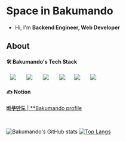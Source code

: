 # Space in Bakumando

- Hi, I'm **Backend Engineer, Web Developer**

## About

#### 🛠 Bakumando's Tech Stack

<p>
  <img src="http://img.shields.io/badge/-HTML5-DD4B25?style=for-the-badge&logo=HTML5&logoColor=white"
       style="height: auto; margin-left: 10px; margin-right: 10px;"/>&nbsp
  <img src="http://img.shields.io/badge/-Javascript-F7DF1E?style=for-the-badge&logo=Javascript&logoColor=black"
       style="height: auto; margin-left: 10px; margin-right: 10px;"/>&nbsp
  <img src="http://img.shields.io/badge/-Nodejs-339933?style=for-the-badge&logo=Node.js&logoColor=white"
       style="height: auto; margin-left: 10px; margin-right: 10px;"/>&nbsp 
  <img src="http://img.shields.io/badge/-Express-373737?style=for-the-badge&logo=Express&logoColor=white"
       style="height: auto; margin-left: 10px; margin-right: 10px;"/>
  <img src="http://img.shields.io/badge/-Sequelize-00AFEE?style=for-the-badge&logo=Sequelize&logoColor=white"
       style="height: auto; margin-left: 10px; margin-right: 10px;"/>&nbsp
  <img src="http://img.shields.io/badge/-MySQL-4479A1?style=for-the-badge&logo=MySQL&logoColor=white"
       style="height: auto; margin-left: 10px; margin-right: 10px;"/>&nbsp
</p>

#### ✍️ Notion

[**바쿠만도** | \*\*Bakumando profile](https://www.notion.so/Bakumando-8578fdfa39544d108d276c6e5cad7e9d)

<br>

![Bakumando's GitHub stats](https://github-readme-stats.vercel.app/api?username=pinion7&count_private=true&show_icons=true&theme=cobalt&icon_color=78D9F8)
[![Top Langs](https://github-readme-stats.vercel.app/api/top-langs/?username=pinion7&layout=compact&card_width=445&hide=hack&theme=cobalt)](https://github.com/anuraghazra/github-readme-stats)
